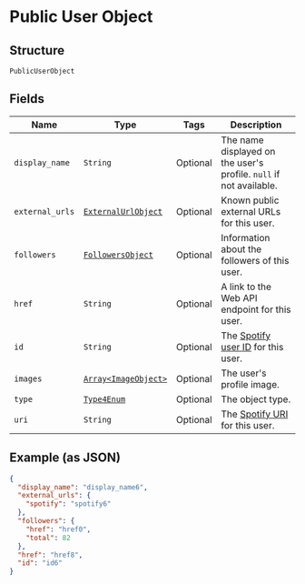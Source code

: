 
# Public User Object

## Structure

`PublicUserObject`

## Fields

| Name | Type | Tags | Description |
|  --- | --- | --- | --- |
| `display_name` | `String` | Optional | The name displayed on the user's profile. `null` if not available. |
| `external_urls` | [`ExternalUrlObject`](../../doc/models/external-url-object.md) | Optional | Known public external URLs for this user. |
| `followers` | [`FollowersObject`](../../doc/models/followers-object.md) | Optional | Information about the followers of this user. |
| `href` | `String` | Optional | A link to the Web API endpoint for this user. |
| `id` | `String` | Optional | The [Spotify user ID](/documentation/web-api/concepts/spotify-uris-ids) for this user. |
| `images` | [`Array<ImageObject>`](../../doc/models/image-object.md) | Optional | The user's profile image. |
| `type` | [`Type4Enum`](../../doc/models/type-4-enum.md) | Optional | The object type. |
| `uri` | `String` | Optional | The [Spotify URI](/documentation/web-api/concepts/spotify-uris-ids) for this user. |

## Example (as JSON)

```json
{
  "display_name": "display_name6",
  "external_urls": {
    "spotify": "spotify6"
  },
  "followers": {
    "href": "href0",
    "total": 82
  },
  "href": "href8",
  "id": "id6"
}
```

